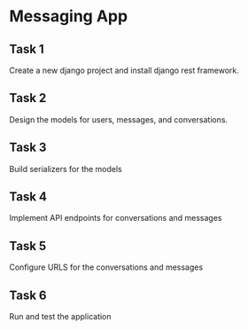 # Messaging App

## Task 1
Create a new django project and install django rest framework.

## Task 2
Design the models for users, messages, and conversations.

## Task 3
Build serializers for the models

## Task 4
Implement API endpoints for conversations and messages

## Task 5
Configure URLS for the conversations and messages

## Task 6
Run and test the application